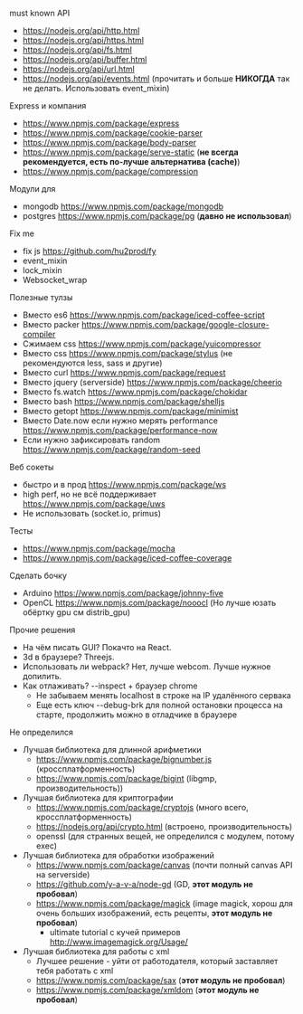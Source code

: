 must known API

 * https://nodejs.org/api/http.html
 * https://nodejs.org/api/https.html
 * https://nodejs.org/api/fs.html
 * https://nodejs.org/api/buffer.html
 * https://nodejs.org/api/url.html
 * https://nodejs.org/api/events.html (прочитать и больше **НИКОГДА** так не делать. Использовать event_mixin)
 
Express и компания

 * https://www.npmjs.com/package/express
 * https://www.npmjs.com/package/cookie-parser
 * https://www.npmjs.com/package/body-parser
 * https://www.npmjs.com/package/serve-static (**не всегда рекомендуется, есть по-лучше альтернатива (cache)**)
 * https://www.npmjs.com/package/compression

Модули для
 * mongodb https://www.npmjs.com/package/mongodb
 * postgres https://www.npmjs.com/package/pg (**давно не использовал**)

Fix me

 * fix js https://github.com/hu2prod/fy
 * event_mixin
 * lock_mixin
 * Websocket_wrap

Полезные тулзы

 * Вместо es6    https://www.npmjs.com/package/iced-coffee-script
 * Вместо packer https://www.npmjs.com/package/google-closure-compiler
 * Сжимаем css   https://www.npmjs.com/package/yuicompressor
 * Вместо css    https://www.npmjs.com/package/stylus (не рекомендуются less, sass и другие)
 * Вместо curl   https://www.npmjs.com/package/request
 * Вместо jquery (serverside) https://www.npmjs.com/package/cheerio
 * Вместо fs.watch https://www.npmjs.com/package/chokidar
 * Вместо bash   https://www.npmjs.com/package/shelljs
 * Вместо getopt https://www.npmjs.com/package/minimist
 * Вместо Date.now если нужно мерять performance https://www.npmjs.com/package/performance-now
 * Если нужно зафиксировать random https://www.npmjs.com/package/random-seed

Веб сокеты

 * быстро и в прод https://www.npmjs.com/package/ws
 * high perf, но не всё поддерживает https://www.npmjs.com/package/uws
 * Не использовать (socket.io, primus)

Тесты

 * https://www.npmjs.com/package/mocha
 * https://www.npmjs.com/package/iced-coffee-coverage

Сделать бочку

 * Arduino https://www.npmjs.com/package/johnny-five
 * OpenCL https://www.npmjs.com/package/nooocl (Но лучше юзать обёртку gpu см distrib_gpu)

Прочие решения

 * На чём писать GUI? Покачто на React.
 * 3d в браузере? Threejs.
 * Использовать ли webpack? Нет, лучше webcom. Лучше нужное допилить.
 * Как отлаживать? --inspect + браузер chrome
   * Не забываем менять localhost в строке на IP удалённого сервака
   * Еще есть ключ --debug-brk для полной остановки процесса на старте, продолжить можно в отладчике в браузере

Не определился

 * Лучшая библиотека для длинной арифметики
   * https://www.npmjs.com/package/bignumber.js (кроссплатформенность)
   * https://www.npmjs.com/package/bigint (libgmp, производительность))
 * Лучшая библиотека для криптографии
   * https://www.npmjs.com/package/cryptojs (много всего, кроссплатформенность)
   * https://nodejs.org/api/crypto.html (встроено, производительность)
   * openssl (для странных вещей, не определился с модулем, потому exec)
 * Лучшая библиотека для обработки изображений
   * https://www.npmjs.com/package/canvas (почти полный canvas API на serverside)
   * https://github.com/y-a-v-a/node-gd (GD, **этот модуль не пробовал**)
   * https://www.npmjs.com/package/magick (image magick, хорош для очень больших изображений, есть рецепты, **этот модуль не пробовал**)
     * ultimate tutorial с кучей примеров http://www.imagemagick.org/Usage/
 * Лучшая библиотека для работы с xml
   * Лучшее решение - уйти от работодателя, который заставляет тебя работать с xml
   * https://www.npmjs.com/package/sax (**этот модуль не пробовал**)
   * https://www.npmjs.com/package/xmldom (**этот модуль не пробовал**)
